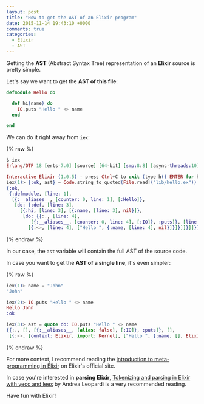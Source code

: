 ```yaml
---
layout: post
title: "How to get the AST of an Elixir program"
date: 2015-11-14 19:43:10 +0000
comments: true
categories:
  - Elixir
  - AST
---
```


Getting the **AST** (Abstract Syntax Tree) representation of an **Elixir** source is pretty simple.

Let's say we want to get the **AST of this file**:

``` elixir lib/hello.ex
defmodule Hello do

  def hi(name) do
    IO.puts "Hello " <> name
  end

end
```

We can do it right away from `iex`:

{% raw %}
``` elixir
$ iex
Erlang/OTP 18 [erts-7.0] [source] [64-bit] [smp:8:8] [async-threads:10] [kernel-poll:false]

Interactive Elixir (1.0.5) - press Ctrl+C to exit (type h() ENTER for help)
iex(1)> {:ok, ast} = Code.string_to_quoted(File.read!("lib/hello.ex"))
{:ok,
 {:defmodule, [line: 1],
  [{:__aliases__, [counter: 0, line: 1], [:Hello]},
   [do: {:def, [line: 3],
     [{:hi, [line: 3], [{:name, [line: 3], nil}]},
      [do: {{:., [line: 4],
         [{:__aliases__, [counter: 0, line: 4], [:IO]}, :puts]}, [line: 4],
        [{:<>, [line: 4], ["Hello ", {:name, [line: 4], nil}]}]}]]}]]}}
```
{% endraw %}

In our case, the `ast` variable will contain the full AST of the source code.

In case you want to get the **AST of a single line**, it's even simpler:

{% raw %}
``` elixir
iex(1)> name = "John"
"John"

iex(2)> IO.puts "Hello " <> name
Hello John
:ok

iex(3)> ast = quote do: IO.puts "Hello " <> name
{{:., [], [{:__aliases__, [alias: false], [:IO]}, :puts]}, [],
 [{:<>, [context: Elixir, import: Kernel], ["Hello ", {:name, [], Elixir}]}]}
```
 {% endraw %}

For more context, I recommend reading the [introduction to meta-programming in Elixir](https://elixir-lang.org/getting-started/meta/quote-and-unquote.html) on Elixir's official site.

In case you're interested in **parsing Elixir**, [Tokenizing and parsing in Elixir with yecc and leex](https://andrealeopardi.com/posts/tokenizing-and-parsing-in-elixir-using-leex-and-yecc/) by Andrea Leopardi is a very recommended reading.

Have fun with Elixir!
